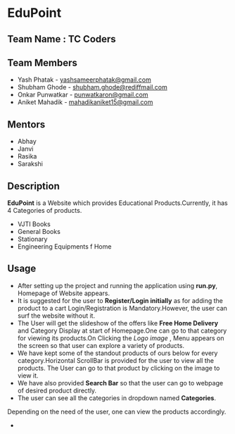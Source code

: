 # EduPoint

## Team Name : TC Coders

## Team Members

* Yash Phatak      -  yashsameerphatak@gmail.com
* Shubham Ghode    -  shubham.ghode@rediffmail.com
* Onkar Punwatkar  -  punwatkaron@gmail.com
* Aniket Mahadik   -  mahadikaniket15@gmail.com

## Mentors

* Abhay
* Janvi
* Rasika
* Sarakshi

## Description

**EduPoint** is a Website which provides Educational Products.Currently, it has 4 Categories of products.
* VJTI Books
* General Books
* Stationary
* Engineering Equipments
f Home
## Usage

* After setting up the project and running the application using **run.py**, Homepage of Website appears.   
* It is suggested for the user to **Register/Login initially** as for adding the product to a cart Login/Registration is Mandatory.However, the user can surf the website without it.
* The User will get the slideshow of the offers like **Free Home Delivery** and Category Display at start of Homepage.One can go to that category for viewing its products.On Clicking the *Logo image* , Menu appears on the screen so that user can explore a variety of products.
* We have kept some of the standout products of ours below for every category.Horizontal ScrollBar is provided for the user to view all the products. The User can go to that product by clicking on the image to view it.
* We have also provided **Search Bar** so that the user can go to webpage of desired product directly.
* The user can see all the categories in dropdown named **Categories**.

Depending on the need of the user, one can view the products accordingly.

* 



